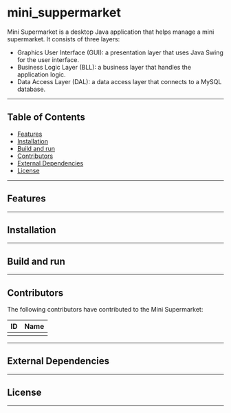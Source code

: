 # mini_suppermarket

Mini Supermarket is a desktop Java application that helps manage a mini supermarket.
It consists of three layers:

- Graphics User Interface (GUI): a presentation layer  that uses Java Swing for the user interface.
- Business Logic Layer (BLL): a business layer that handles the application logic.
- Data Access Layer (DAL): a data access layer that connects to a MySQL database.

___

## Table of Contents

- [Features](#features)
- [Installation](#installation)
- [Build and run](#build-and-run)
- [Contributors](#contributors)
- [External Dependencies](#external-dependencies)
- [License](#license)

___

## Features



___

## Installation



___

## Build and run



___

## Contributors

The following contributors have contributed to the Mini Supermarket:

| **ID**       | **Name**                                              |
|--------------|-------------------------------------------------------|
|              |                                                       |

___

## External Dependencies



___

## License



___

